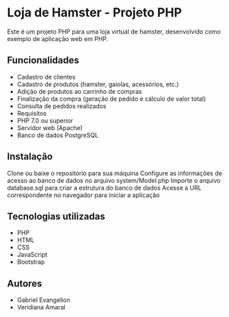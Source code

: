 # Loja de Hamster - Projeto PHP
Este é um projeto PHP para uma loja virtual de hamster, desenvolvido como exemplo de aplicação web em PHP.
## Funcionalidades
* Cadastro de clientes
* Cadastro de produtos (hamster, gaiolas, acessórios, etc.)
* Adição de produtos ao carrinho de compras
* Finalização da compra (geração de pedido e cálculo de valor total)
* Consulta de pedidos realizados
* Requisitos
* PHP 7.0 ou superior
* Servidor web (Apache)
* Banco de dados PostgreSQL
## Instalação
Clone ou baixe o repositório para sua máquina
Configure as informações de acesso ao banco de dados no arquivo system/Model.php
Importe o arquivo database.sql para criar a estrutura do banco de dados
Acesse a URL correspondente no navegador para iniciar a aplicação
## Tecnologias utilizadas
* PHP
* HTML
* CSS
* JavaScript
* Bootstrap
## Autores
- Gabriel Evangelion
- Veridiana Amaral